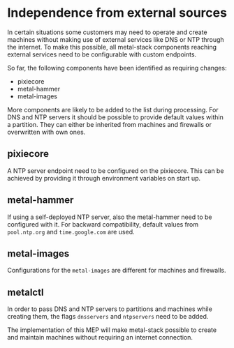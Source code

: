 # Independence from external sources

In certain situations some customers may need to operate and create machines without making use of external services like DNS or NTP through the internet. To make this possible, all metal-stack components reaching external services need to be configurable with custom endpoints.

So far, the following components have been identified as requiring changes:

- pixiecore
- metal-hammer
- metal-images

More components are likely to be added to the list during processing.
For DNS and NTP servers it should be possible to provide default values within a partition. They can either be inherited from machines and firewalls or overwritten with own ones.

## pixiecore

A NTP server endpoint need to be configured on the pixiecore. This can be achieved by providing it through environment variables on start up.

## metal-hammer

If using a self-deployed NTP server, also the metal-hammer need to be configured with it. For backward compatibility, default values from `pool.ntp.org` and `time.google.com` are used.

## metal-images

Configurations for the `metal-images` are different for machines and firewalls.

## metalctl

In order to pass DNS and NTP servers to partitions and machines while creating them, the flags `dnsservers` and `ntpservers` need to be added.

The implementation of this MEP will make metal-stack possible to create and maintain machines without requiring an internet connection.
